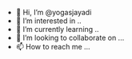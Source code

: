 - 👋 Hi, I’m @yogasjayadi
- 👀 I’m interested in ..
- 🌱 I’m currently learning ..
- 💞️ I’m looking to collaborate on ...
- 📫 How to reach me ...

<!---
yogasjayadi/yogasjayadi is a ✨ special ✨ repository because its `README.md` (this file) appears on your GitHub profile.
You can click the Preview link to take a look at your changes.
--->
